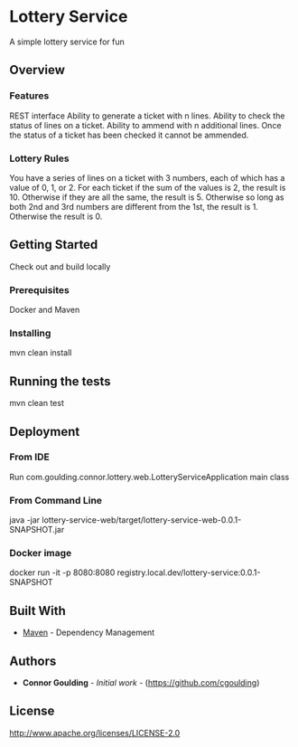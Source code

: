 # Lottery Service

A simple lottery service for fun

## Overview

### Features
REST interface
Ability to generate a ticket with n lines.
Ability to check the status of lines on a ticket.
Ability to ammend with n additional lines.
Once the status of a ticket has been checked it cannot be ammended.

### Lottery Rules
You have a series of lines on a ticket with 3 numbers, each of which has a value of 0, 1, or 2.
For each ticket if the sum of the values is 2, the result is 10.
Otherwise if they are all the same, the result is 5.
Otherwise so long as both 2nd and 3rd numbers are different from the 1st, the result is 1.
Otherwise the result is 0.

## Getting Started

Check out and build locally

### Prerequisites

Docker and Maven

### Installing

mvn clean install

## Running the tests

mvn clean test

## Deployment

### From IDE
Run com.goulding.connor.lottery.web.LotteryServiceApplication main class

### From Command Line
java -jar lottery-service-web/target/lottery-service-web-0.0.1-SNAPSHOT.jar

### Docker image
docker run -it -p 8080:8080 registry.local.dev/lottery-service:0.0.1-SNAPSHOT

## Built With

* [Maven](https://maven.apache.org/) - Dependency Management

## Authors

* **Connor Goulding** - *Initial work* - (https://github.com/cgoulding)

## License

http://www.apache.org/licenses/LICENSE-2.0
